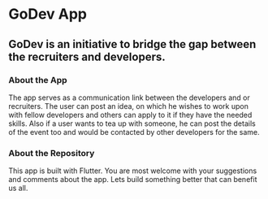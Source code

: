 # GoDev App

## GoDev is an initiative to bridge the gap between the recruiters and developers.

### About the App
The app serves as a communication link between the developers and or recruiters. The user can post an idea, on which he wishes to work upon with fellow developers and others can apply to it if they have the needed skills.
Also if a user wants to tea up with someone, he can post the details of the event too and would be contacted by other developers for the same.

### About the Repository
This app is built with Flutter. You are most welcome with your suggestions and comments about the app. Lets build something better that can benefit us all.
